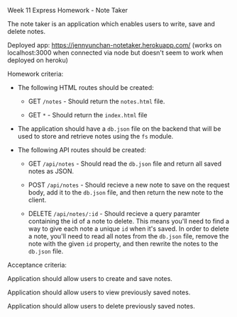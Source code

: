 Week 11 Express Homework - Note Taker

The note taker is an application which enables users to write, save and delete notes.

Deployed app: https://jennyunchan-notetaker.herokuapp.com/
(works on localhost:3000 when connected via node but doesn't seem to work when deployed on heroku)


Homework criteria:

* The following HTML routes should be created:

  * GET `/notes` - Should return the `notes.html` file.

  * GET `*` - Should return the `index.html` file

* The application should have a `db.json` file on the backend that will be used to store and retrieve notes using the `fs` module.

* The following API routes should be created:

  * GET `/api/notes` - Should read the `db.json` file and return all saved notes as JSON.

  * POST `/api/notes` - Should recieve a new note to save on the request body, add it to the `db.json` file, and then return the new note to the client.

  * DELETE `/api/notes/:id` - Should recieve a query paramter containing the id of a note to delete. This means you'll need to find a way to give each note a unique `id` when it's saved. In order to delete a note, you'll need to read all notes from the `db.json` file, remove the note with the given `id` property, and then rewrite the notes to the `db.json` file.
  

Acceptance criteria:

Application should allow users to create and save notes.

Application should allow users to view previously saved notes.

Application should allow users to delete previously saved notes.
